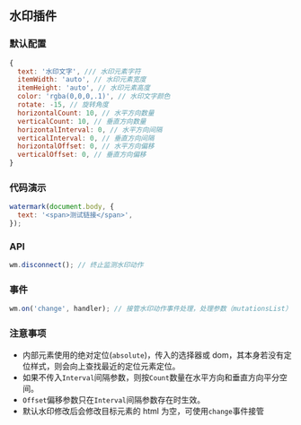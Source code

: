 ## 水印插件

### 默认配置

```javascript
{
  text: '水印文字', /// 水印元素字符
  itemWidth: 'auto', // 水印元素宽度
  itemHeight: 'auto', // 水印元素高度
  color: 'rgba(0,0,0,.1)', // 水印文字颜色
  rotate: -15, // 旋转角度
  horizontalCount: 10, // 水平方向数量
  verticalCount: 10, // 垂直方向数量
  horizontalInterval: 0, // 水平方向间隔
  verticalInterval: 0, // 垂直方向间隔
  horizontalOffset: 0, // 水平方向偏移
  verticalOffset: 0, // 垂直方向偏移
}
```

### 代码演示

```javascript
watermark(document.body, {
  text: '<span>测试链接</span>',
});
```

### API

```javascript
wm.disconnect(); // 终止监测水印动作
```

### 事件

```javascript
wm.on('change', handler); // 接管水印动作事件处理，处理参数（mutationsList）
```

### 注意事项

- 内部元素使用的绝对定位(`absolute`)，传入的选择器或 dom，其本身若没有定位样式，则会向上查找最近的定位元素定位。
- 如果不传入`Interval`间隔参数，则按`Count`数量在水平方向和垂直方向平分空间。
- `Offset`偏移参数只在`Interval`间隔参数存在时生效。
- 默认水印修改后会修改目标元素的 html 为空，可使用`change`事件接管
